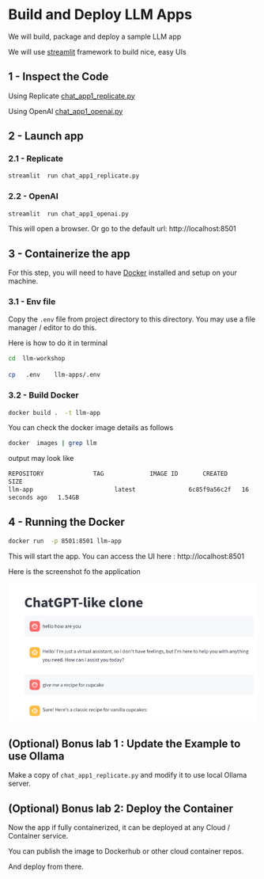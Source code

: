 # Build and Deploy LLM Apps

We will build, package and deploy a sample LLM app

We will use [streamlit](https://streamlit.io/) framework to build nice, easy UIs

## 1 - Inspect the Code

Using Replicate [chat_app1_replicate.py](chat_app1_replicate.py)

Using OpenAI [chat_app1_openai.py](chat_app1_openai.py)

## 2 - Launch app

### 2.1 - Replicate

```bash
streamlit  run chat_app1_replicate.py
```

### 2.2 - OpenAI

```bash
streamlit  run chat_app1_openai.py
```

This will open a browser.  Or go to the default url: http://localhost:8501


## 3 - Containerize the app

For this step, you will need to have [Docker](https://www.docker.com/) installed and setup on your machine.

### 3.1 - Env file

Copy the `.env` file from project directory to this directory.  You may use a file manager / editor to do this.

Here is how to do it in terminal 

```bash
cd  llm-workshop

cp   .env    llm-apps/.env
```


### 3.2 - Build Docker

```bash
docker build .  -t llm-app
```

You can check the docker image details as follows

```bash
docker  images | grep llm
```

output may look like

```text
REPOSITORY              TAG             IMAGE ID       CREATED         SIZE
llm-app                       latest               6c85f9a56c2f   16 seconds ago   1.54GB
```

## 4 -  Running the Docker


```bash
docker run  -p 8501:8501 llm-app
```

This will start the app.  You can access the UI here :   http://localhost:8501

Here is the screenshot fo the application

![](streamlit-ui-1.png)

## (Optional) Bonus lab 1 : Update the Example to use Ollama

Make a copy of `chat_app1_replicate.py` and modify it to use local Ollama server.

## (Optional) Bonus lab 2: Deploy the Container

Now the app if fully containerized, it can be deployed at any Cloud / Container service.

You can publish the image to Dockerhub or other cloud container repos.

And deploy from there.